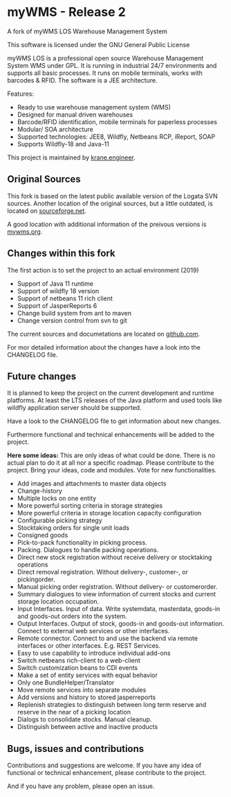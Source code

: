 # myWMS - Release 2

A fork of myWMS LOS Warehouse Management System

This software is licensed under the GNU General Public License

myWMS LOS is a professional open source Warehouse Management System WMS under GPL. It is running in industrial 24/7 environments and supports all basic processes. It runs on mobile terminals, works with barcodes & RFID. The software is a JEE architecture.


Features:

* Ready to use warehouse management system (WMS)
* Designed for manual driven warehouses
* Barcode/RFID identification, mobile terminals for paperless processes
* Modular/ SOA architecture
* Supported technologies: JEE8, Wildfly, Netbeans RCP, iReport, SOAP
* Supports Wildfly-18 and Java-11

This project is maintained by [krane.engineer](https://krane.engineer).

## Original Sources

This fork is based on the latest public available version of the Logata SVN sources.
Another location of the original sources, but a little outdated, is located on [sourceforge.net](https://sourceforge.net/projects/mywmslos).

A good location with additional information of the preivous versions is [mywms.org](http://www.mywms.org).



## Changes within this fork

The first action is to set the project to an actual environment (2019)

- Support of Java 11 runtime
- Support of wildfly 18 version
- Support of netbeans 11 rich client
- Support of JasperReports 6
- Change build system from ant to maven
- Change version control from svn to git

The current sources and documetations are located on [github.com](https://github.com/wms2/mywms).

For mor detailed information about the changes have a look into the CHANGELOG file.

## Future changes

It is planned to keep the project on the current development and runtime platforms. At least the LTS releases of the Java platform and used tools like wildfly application server should be supported.

Have a look to the CHANGELOG file to get information about new changes.

Furthermore functional and technical enhancements will be added to the project.

__Here some ideas:__
This are only ideas of what could be done. There is no actual plan to do it at all nor a specific roadmap.
Please contribute to the project. Bring your ideas, code and modules. Vote for new functionalities.

- Add images and attachments to master data objects
- Change-history
- Multiple locks on one entity
- More powerful sorting criteria in storage strategies
- More powerful criteria in storage location capacity configuration
- Configurable picking strategy
- Stocktaking orders for single unit loads
- Consigned goods
- Pick-to-pack functionality in picking process.
- Packing. Dialogues to handle packing operations.
- Direct new stock registration without receive delivery or stocktaking operations
- Direct removal registration. Without delivery-, customer-, or pickingorder.
- Manual picking order registration. Without delivery- or customerorder.
- Summary dialogues to view information of current stocks and current storage location occupation.
- Input Interfaces. Input of data. Write systemdata, masterdata, goods-in and goods-out orders into the system.
- Output Interfaces. Output of stock, goods-in and goods-out information. Connect to external web services or other interfaces.
- Remote connector. Connect to and use the backend via remote interfaces or other interfaces. E.g. REST Services.
- Easy to use capability to introduce individual add-ons
- Switch netbeans rich-client to a web-client
- Switch customization beans to CDI events
- Make a set of entity services with equal behavior
- Only one BundleHelper/Translator
- Move remote services into separate modules
- Add versions and history to stored jasperreports
- Replenish strategies to distinguish between long term reserve and reserve in the near of a picking location
- Dialogs to consolidate stocks. Manual cleanup.
- Distinguish between active and inactive products


## Bugs, issues and contributions

Contributions and suggestions are welcome. 
If you have any idea of functional or technical enhancement, please contribute to the project.

And if you have any problem, please open an issue.

